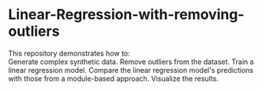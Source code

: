 # Linear-Regression-with-removing-outliers
This repository demonstrates how to:  
Generate complex synthetic data. Remove outliers from the dataset. 
Train a linear regression model. 
Compare the linear regression model's predictions with those from a module-based approach. 
Visualize the results.

